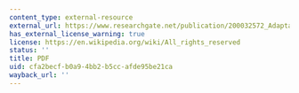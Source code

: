 ```yaml
---
content_type: external-resource
external_url: https://www.researchgate.net/publication/200032572_Adaptation_to_Climate_Change_in_the_Developing_World
has_external_license_warning: true
license: https://en.wikipedia.org/wiki/All_rights_reserved
status: ''
title: PDF
uid: cfa2becf-b0a9-4bb2-b5cc-afde95be21ca
wayback_url: ''
---
```

